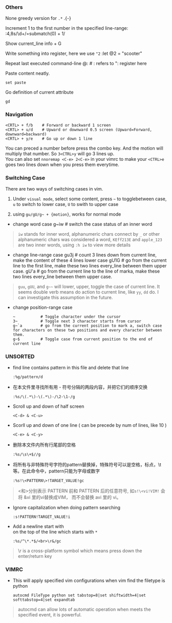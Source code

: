 ### Others

None greedy version for `.*`
    .\{-}

Increment 1 to the first number in the specified line-range:
    :4,8s/\d\+/\=submatch(0) + 1/


Show current\_line info
    <ctrl> + G

Write something into register, here we use `"2`
    :let @2 = "scooter"

Repeat last executed command-line
    @:                  #  : refers to ": register here


Paste content neatly.

    set paste


Go definition of current attribute

    gd


### Navigation
    <CRTL> + f/b    # Forward or backward 1 screen
    <CRTL> + u/d    # Upward or downward 0.5 screen (Upward=Forward, downward=backward)
    <CRTL> + y/e    # Go up or down 1 line

You can preced a number before press the combo key. And the motion will multiply that number. So `3<CTRL>y` will go 3 lines up.  
You can also set `nnoremap <C-e> 2<C-e>` in your vimrc to make your `<CTRL>e` goes two lines down when you press them everytime.


### Switching Case

There are two ways of switching cases in vim.
1. Under `visual mode`, select some content, press `~` to togglebetween case, `u` to switch to lower case, `U` to swith to upper case

2. using `gu/gU/g~ + {motion}`,  works for normal mode

* change word case
      g~iw        # switch the case status of an inner word

> `iw` stands for inner word, alphanumeric chars connect by `_` or other alphanumeric chars was considered a word, `KEff213E` and `apple_123` are two inner words, using `:h iw` to view more details


* change line-range case
      gu3j        # count 3 lines down from current line, make the content of these 4 lines lower case
      gU1G        # go from the current line to the first line, make these two lines every_line between them upper case.
      gU'a        # go from the current line to the line of marka, make these two lines every_line between them upper case.

> `guu`, `gUU`, and `g~~` will lower, upper, toggle the case of current line. It seems double verb means do action to current line, like `yy`, `dd` do. I can investigate this assumption in the future.


* change position-range case

      ~           # Toggle character under the cursor
      3~          # Toggle next 3 character starts from cursor
      g~`a        # go from the current position to mark a, switch case for characters on these two positions and every character between them.
      g~$         # Toggle case from current position to the end of current line



### UNSORTED

* find line contains pattern in this file and delete that line

      :%g/pattern/d

* 在本文件里寻找所有用 - 符号分隔的两段内容，并把它们的顺序交换

      :%s/\(.*\)-\(.*\)-/\2-\1-/g

* Scroll up and down of half screen

      <C-d> & <C-u>

* Scorll up and down of one line ( can be precede by num of lines, like 10<C-e> )

      <C-e> & <C-y>

* 删除本文件内所有行尾部的空格

      :%s/\s\+$//g

* 将所有与非特殊符号字符的pattern替换掉，特殊符号可以是空格，标点，\t等。在此命令中，pattern只能为字母或数字

      :%s!\<PATTERN\>!TARGET_VALUE!gc

> \<和\>分别表示 PATTERN 前和 PATTERN 后的任意符号, 如`s!\<vi!VIM!` 会将 &vi 里的vi替换成VIM， 而不会替换 avi 里的 vi。

* Ignore capitalization when doing pattern searching

      :s!PATTERN!TARGET_VALUE!i

* Add a newline start with <br> on the top of the line which starts with `*`

      :%s/^\*.*$/<br>\r&/gc

> \r is a cross-platform symbol which means press down the enter/return key


### VIMRC

* This will apply specified vim configurations when vim find the filetype is python

      autocmd FileType python set tabstop=8|set shiftwidth=4|set softtabstop=4|set expandtab

> autocmd can allow lots of automatic operation when meets the specified event, it is powerful.
